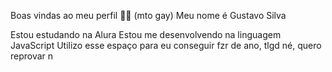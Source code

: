 Boas vindas ao meu perfil 💙💙 (mto gay)
Meu nome é Gustavo Silva

Estou estudando na Alura
Estou me desenvolvendo na linguagem JavaScript
Utilizo esse espaço para eu conseguir fzr de ano, tlgd né, quero reprovar n


